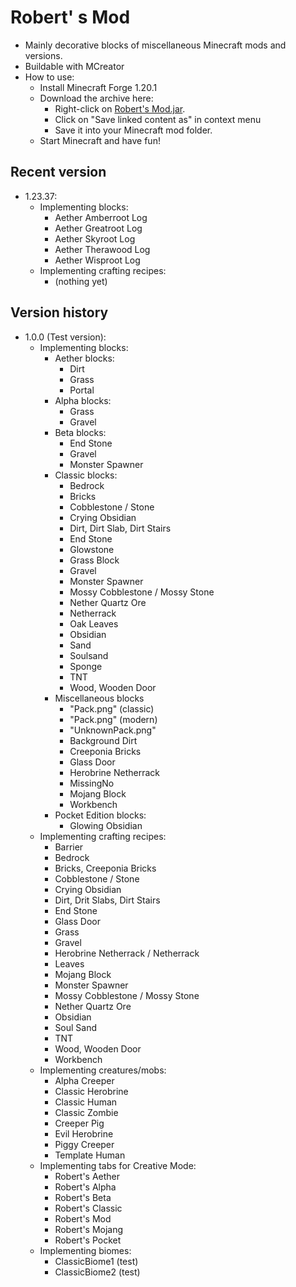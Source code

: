 # Robert' s Mod

- Mainly decorative blocks of miscellaneous Minecraft mods and versions.
- Buildable with MCreator
- How to use:
  - Install Minecraft Forge 1.20.1
  - Download the archive here:
    - Right-click on [Robert's Mod.jar](https://github.com/DerRobert-28/RobertsMod/blob/master/Robert's%20Mod.jar).
    - Click on "Save linked content as" in context menu
    - Save it into your Minecraft mod folder.
  - Start Minecraft and have fun!

## Recent version

- 1.23.37:
  - Implementing blocks:
    - Aether Amberroot Log
    - Aether Greatroot Log
    - Aether Skyroot Log
    - Aether Therawood Log
    - Aether Wisproot Log
  - Implementing crafting recipes:
    - (nothing yet)

## Version history

- 1.0.0 (Test version):
  - Implementing blocks:
    - Aether blocks:
      - Dirt
      - Grass
      - Portal
    - Alpha blocks:
      - Grass
      - Gravel
    - Beta blocks:
      - End Stone
      - Gravel
      - Monster Spawner
    - Classic blocks:
      - Bedrock
      - Bricks
      - Cobblestone / Stone
      - Crying Obsidian
      - Dirt, Dirt Slab, Dirt Stairs
      - End Stone
      - Glowstone
      - Grass Block
      - Gravel
      - Monster Spawner
      - Mossy Cobblestone / Mossy Stone
      - Nether Quartz Ore
      - Netherrack
      - Oak Leaves
      - Obsidian
      - Sand
      - Soulsand
      - Sponge
      - TNT
      - Wood, Wooden Door
    - Miscellaneous blocks
      - "Pack.png" (classic)
      - "Pack.png" (modern)
      - "UnknownPack.png"
      - Background Dirt
      - Creeponia Bricks
      - Glass Door
      - Herobrine Netherrack
      - MissingNo
      - Mojang Block
      - Workbench
    - Pocket Edition blocks:
      - Glowing Obsidian
  - Implementing crafting recipes:
    - Barrier
    - Bedrock
    - Bricks, Creeponia Bricks
    - Cobblestone / Stone
    - Crying Obsidian
    - Dirt, Drit Slabs, Dirt Stairs
    - End Stone
    - Glass Door
    - Grass
    - Gravel
    - Herobrine Netherrack / Netherrack
    - Leaves
    - Mojang Block
    - Monster Spawner
    - Mossy Cobblestone / Mossy Stone
    - Nether Quartz Ore
    - Obsidian
    - Soul Sand
    - TNT
    - Wood, Wooden Door
    - Workbench
  - Implementing creatures/mobs:
    - Alpha Creeper
    - Classic Herobrine
    - Classic Human
    - Classic Zombie
    - Creeper Pig
    - Evil Herobrine
    - Piggy Creeper
    - Template Human
  - Implementing tabs for Creative Mode:
    - Robert's Aether
    - Robert's Alpha
    - Robert's Beta
    - Robert's Classic
    - Robert's Mod
    - Robert's Mojang
    - Robert's Pocket
  - Implementing biomes:
    - ClassicBiome1 (test)
    - ClassicBiome2 (test)
